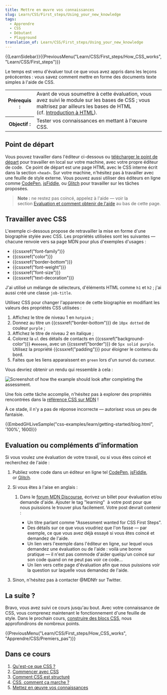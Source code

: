 ```yaml
---
title: Mettre en œuvre vos connaissances
slug: Learn/CSS/First_steps/Using_your_new_knowledge
tags:
  - Apprendre
  - CSS
  - Débutant
  - Playground
translation_of: Learn/CSS/First_steps/Using_your_new_knowledge
---
```

{{LearnSidebar}}{{PreviousMenu("Learn/CSS/First_steps/How_CSS_works", "Learn/CSS/First_steps")}}

Le temps est venu d'évaluer tout ce que vous avez appris dans les leçons précécentes : vous savez comment mettre en forme des documents texte simples à l'aide de CSS.

<table class="standard-table">
  <tbody>
    <tr>
      <th scope="row">Prérequis :</th>
      <td>
        Avant de vous soumettre à cette évaluation, vous avez suivi le module
        sur les bases de CSS ; vous maîtrisez par ailleurs les bases de HTML
        (cf. <a href="/fr/docs/Apprendre/HTML/Introduction_à_HTML"
          >Introduction à HTML</a
        >).
      </td>
    </tr>
    <tr>
      <th scope="row">Objectif :</th>
      <td>Tester vos connaissances en mettant à l'œuvre CSS.</td>
    </tr>
  </tbody>
</table>

## Point de départ

Vous pouvez travailler dans l'éditeur ci-dessous ou [télécharger le point de départ](https://github.com/mdn/css-examples/blob/master/learn/getting-started/biog-download.html/) pour travailler en local sur votre machine, avec votre propre éditeur de code.  Ce point de départ est une page HTML avec le CSS interne écrit dans la section `<head>`. Sur votre machine, n'hésitez pas à travailler avec une feuille de style externe. Vous pouvez aussi utiliser des éditeurs en ligne comme [CodePen](https://codepen.io/), [jsFiddle](https://jsfiddle.net/), ou [Glitch](https://glitch.com/) pour travailler sur les tâches proposées.

> **Note :** ne restez pas coincé, appelez à l'aide — voir la section [Evaluation et comment obtenir de l'aide](#evaluation) au bas de cette page.

## Travailler avec CSS

L'exemple ci-dessous propose de retravailler la mise en forme d'une biographie stylée avec CSS. Les propriétés utilisées sont les suivantes — chacune renvoie vers sa page MDN pour plus d'exemples d'usages :

- {{cssxref("font-family")}}
- {{cssxref("color")}}
- {{cssxref("border-bottom")}}
- {{cssxref("font-weight")}}
- {{cssxref("font-size")}}
- {{cssxref("text-decoration")}}

J'ai utilisé un mélange de sélecteurs, d'éléments HTML comme `h1` et `h2` ; j'ai aussi créé une classe `job-title`.

Utilisez CSS pour changer l'apparence de cette biographie en modifiant les valeurs des propriétés CSS utilisées :

1.  Affichez le titre de niveau 1 en `hotpink` ;
2.  Donnez au titre un {{cssxref("border-bottom")}} de `10px dotted` de couleur `purple` ;
3.  Affichez le titre de niveau 2 en italique ;
4.  Colorez la `ul` des détails de contacts en {{cssxref("background-color")}} `#eeeeee`, avec un {{cssxref("border")}} de `5px solid purple`. Utilisez la propriété {{cssxref("padding")}} pour éloigner le contenu du bord.
5.  Faites que les liens apparaissent en `green` lors d'un survol du curseur.

Vous devriez obtenir un rendu qui ressemble à cela :

![Screenshot of how the example should look after completing the assessment.](learn-css-basics-assessment.png)

Une fois cette tâche accomplie, n'hésitez pas à explorer des propriétés rencontrées dans la [référence CSS sur MDN](/fr/docs/Web/CSS/Reference) !

À ce stade, il n'y a pas de réponse incorrecte — autorisez vous un peu de fantaisie.

{{EmbedGHLiveSample("css-examples/learn/getting-started/biog.html", '100%', 1600)}}

## Evaluation ou compléments d'information

Si vous voulez une évaluation de votre travail, ou si vous êtes coincé et recherchez de l'aide :

1.  Publiez votre code dans un éditeur en ligne tel [CodePen](https://codepen.io/), [jsFiddle](https://jsfiddle.net/), or [Glitch](https://glitch.com/).
2.  Si vous êtes à l'aise en anglais :

    1.  Dans le [forum MDN Discourse](https://discourse.mozilla.org/c/mdn), écrivez un billet pour évaluation et/ou demande d'aide. Ajouter le tag "learning"  à votre post pour que nous puissions le trouver plus facilement. Votre post devrait contenir :

        - Un titre parlant comme "Assessment wanted for CSS First Steps".
        - Des détails sur ce que vous voudriez que l'on fasse — par exemple, ce que vous avez déjà essayé si vous êtes coincé et demandez de l'aide.
        - Un lien vers l'exemple dans l'éditeur en ligne, sur lequel vous demandez une évaluation ou de l'aide : voilà une bonne pratique — il n'est pas commode d'aider quelqu'un coincé sur son code quand on ne peut pas voir ce code...
        - Un lien vers cette page d'évaluation afin que nous puissions voir la question sur laquelle vous demandez de l'aide.

3.  Sinon, n'hésitez pas à contacter @MDNfr sur Twitter.

## La suite ?

Bravo, vous avez suivi ce cours jusqu'au bout. Avec votre connaissance de CSS, vous comprenez maintenant le fonctionnement d'une feuille de style. Dans le prochain cours, [construire des blocs CSS](/fr/docs/Apprendre/CSS/Building_blocks), nous approfondirons de nombreux points.

{{PreviousMenu("Learn/CSS/First_steps/How_CSS_works", "Apprendre/CSS/Premiers_pas")}}

## Dans ce cours

1.  [Qu'est-ce que CSS ?](/fr/docs/Learn/CSS/First_steps/Qu_est_ce_que_CSS)
2.  [Commencer avec CSS](/fr/docs/Learn/CSS/First_steps/Getting_started)
3.  [Comment CSS est structuré](/fr/docs/Learn/CSS/First_steps/How_CSS_is_structured)
4.  [CSS, comment ça marche ?](/fr/docs/Learn/CSS/First_steps/How_CSS_works)
5.  [Mettez en œuvre vos connaissances](/fr/docs/Learn/CSS/First_steps/Using_your_new_knowledge)
